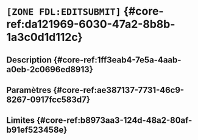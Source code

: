 # `[ZONE FDL:EDITSUBMIT]` {#core-ref:da121969-6030-47a2-8b8b-1a3c0d1d112c}

## Description  {#core-ref:1ff3eab4-7e5a-4aab-a0eb-2c0696ed8913}


## Paramètres {#core-ref:ae387137-7731-46c9-8267-0917fcc583d7}


## Limites {#core-ref:b8973aa3-124d-48a2-80af-b91ef523458e}


<!-- link -->